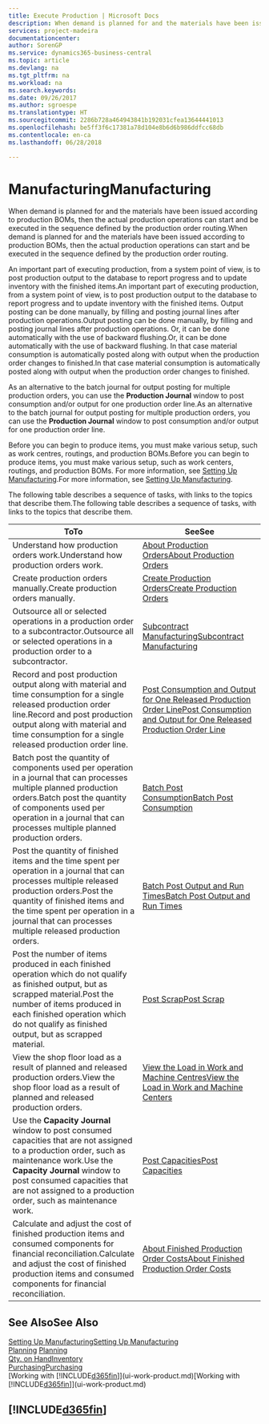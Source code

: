 ```yaml
---
title: Execute Production | Microsoft Docs
description: When demand is planned for and the materials have been issued according to production BOMs, then the actual production operations can start and be executed in the sequence defined by the production order routing.
services: project-madeira
documentationcenter: 
author: SorenGP
ms.service: dynamics365-business-central
ms.topic: article
ms.devlang: na
ms.tgt_pltfrm: na
ms.workload: na
ms.search.keywords: 
ms.date: 09/26/2017
ms.author: sgroespe
ms.translationtype: HT
ms.sourcegitcommit: 2286b728a464943841b192031cfea13644441013
ms.openlocfilehash: be5ff3f6c17381a78d104e8b6d6b986ddfcc68db
ms.contentlocale: en-ca
ms.lasthandoff: 06/28/2018

---
```

# <a name="manufacturing"></a><span data-ttu-id="86542-103">Manufacturing</span><span class="sxs-lookup"><span data-stu-id="86542-103">Manufacturing</span></span>
<span data-ttu-id="86542-104">When demand is planned for and the materials have been issued according to production BOMs, then the actual production operations can start and be executed in the sequence defined by the production order routing.</span><span class="sxs-lookup"><span data-stu-id="86542-104">When demand is planned for and the materials have been issued according to production BOMs, then the actual production operations can start and be executed in the sequence defined by the production order routing.</span></span>  

<span data-ttu-id="86542-105">An important part of executing production, from a system point of view, is to post production output to the database to report progress and to update inventory with the finished items.</span><span class="sxs-lookup"><span data-stu-id="86542-105">An important part of executing production, from a system point of view, is to post production output to the database to report progress and to update inventory with the finished items.</span></span> <span data-ttu-id="86542-106">Output posting can be done manually, by filling and posting journal lines after production operations.</span><span class="sxs-lookup"><span data-stu-id="86542-106">Output posting can be done manually, by filling and posting journal lines after production operations.</span></span> <span data-ttu-id="86542-107">Or, it can be done automatically with the use of backward flushing.</span><span class="sxs-lookup"><span data-stu-id="86542-107">Or, it can be done automatically with the use of backward flushing.</span></span> <span data-ttu-id="86542-108">In that case material consumption is automatically posted along with output when the production order changes to finished.</span><span class="sxs-lookup"><span data-stu-id="86542-108">In that case material consumption is automatically posted along with output when the production order changes to finished.</span></span>  

<span data-ttu-id="86542-109">As an alternative to the batch journal for output posting for multiple production orders, you can use the **Production Journal** window to post consumption and/or output for one production order line.</span><span class="sxs-lookup"><span data-stu-id="86542-109">As an alternative to the batch journal for output posting for multiple production orders, you can use the **Production Journal** window to post consumption and/or output for one production order line.</span></span>

<span data-ttu-id="86542-110">Before you can begin to produce items, you must make various setup, such as work centres, routings, and production BOMs.</span><span class="sxs-lookup"><span data-stu-id="86542-110">Before you can begin to produce items, you must make various setup, such as work centers, routings, and production BOMs.</span></span> <span data-ttu-id="86542-111">For more information, see [Setting Up Manufacturing](production-configure-production-processes.md).</span><span class="sxs-lookup"><span data-stu-id="86542-111">For more information, see [Setting Up Manufacturing](production-configure-production-processes.md).</span></span>

<span data-ttu-id="86542-112">The following table describes a sequence of tasks, with links to the topics that describe them.</span><span class="sxs-lookup"><span data-stu-id="86542-112">The following table describes a sequence of tasks, with links to the topics that describe them.</span></span>   

|<span data-ttu-id="86542-113">**To**</span><span class="sxs-lookup"><span data-stu-id="86542-113">**To**</span></span>|<span data-ttu-id="86542-114">**See**</span><span class="sxs-lookup"><span data-stu-id="86542-114">**See**</span></span>|  
|------------|-------------|  
|<span data-ttu-id="86542-115">Understand how production orders work.</span><span class="sxs-lookup"><span data-stu-id="86542-115">Understand how production orders work.</span></span>|[<span data-ttu-id="86542-116">About Production Orders</span><span class="sxs-lookup"><span data-stu-id="86542-116">About Production Orders</span></span>](production-about-production-orders.md)|
|<span data-ttu-id="86542-117">Create production orders manually.</span><span class="sxs-lookup"><span data-stu-id="86542-117">Create production orders manually.</span></span>|[<span data-ttu-id="86542-118">Create Production Orders</span><span class="sxs-lookup"><span data-stu-id="86542-118">Create Production Orders</span></span>](production-how-to-create-production-orders.md)|
|<span data-ttu-id="86542-119">Outsource all or selected operations in a production order to a subcontractor.</span><span class="sxs-lookup"><span data-stu-id="86542-119">Outsource all or selected operations in a production order to a subcontractor.</span></span>|[<span data-ttu-id="86542-120">Subcontract Manufacturing</span><span class="sxs-lookup"><span data-stu-id="86542-120">Subcontract Manufacturing</span></span>](production-how-to-subcontract-manufacturing.md)|
|<span data-ttu-id="86542-121">Record and post production output along with material and time consumption for a single released production order line.</span><span class="sxs-lookup"><span data-stu-id="86542-121">Record and post production output along with material and time consumption for a single released production order line.</span></span>|[<span data-ttu-id="86542-122">Post Consumption and Output for One Released Production Order Line</span><span class="sxs-lookup"><span data-stu-id="86542-122">Post Consumption and Output for One Released Production Order Line</span></span>](production-how-to-register-consumption-and-output.md)|  
|<span data-ttu-id="86542-123">Batch post the quantity of components used per operation in a journal that can processes multiple planned production orders.</span><span class="sxs-lookup"><span data-stu-id="86542-123">Batch post the quantity of components used per operation in a journal that can processes multiple planned production orders.</span></span>|[<span data-ttu-id="86542-124">Batch Post Consumption</span><span class="sxs-lookup"><span data-stu-id="86542-124">Batch Post Consumption</span></span>](production-how-to-post-consumption.md)|
|<span data-ttu-id="86542-125">Post the quantity of finished items and the time spent per operation in a journal that can processes multiple released production orders.</span><span class="sxs-lookup"><span data-stu-id="86542-125">Post the quantity of finished items and the time spent per operation in a journal that can processes multiple released production orders.</span></span>|[<span data-ttu-id="86542-126">Batch Post Output and Run Times</span><span class="sxs-lookup"><span data-stu-id="86542-126">Batch Post Output and Run Times</span></span>](production-how-to-post-output-quantity.md)|  
|<span data-ttu-id="86542-127">Post the number of items produced in each finished operation which do not qualify as finished output, but as scrapped material.</span><span class="sxs-lookup"><span data-stu-id="86542-127">Post the number of items produced in each finished operation which do not qualify as finished output, but as scrapped material.</span></span>|[<span data-ttu-id="86542-128">Post Scrap</span><span class="sxs-lookup"><span data-stu-id="86542-128">Post Scrap</span></span>](production-how-to-post-scrap.md)|
|<span data-ttu-id="86542-129">View the shop floor load as a result of planned and released production orders.</span><span class="sxs-lookup"><span data-stu-id="86542-129">View the shop floor load as a result of planned and released production orders.</span></span>|[<span data-ttu-id="86542-130">View the Load in Work and Machine Centres</span><span class="sxs-lookup"><span data-stu-id="86542-130">View the Load in Work and Machine Centers</span></span>](production-how-to-view-the-load-on-work-centers.md)|      
|<span data-ttu-id="86542-131">Use the **Capacity Journal** window to post consumed capacities that are not assigned to a production order, such as maintenance work.</span><span class="sxs-lookup"><span data-stu-id="86542-131">Use the **Capacity Journal** window to post consumed capacities that are not assigned to a production order, such as maintenance work.</span></span>|[<span data-ttu-id="86542-132">Post Capacities</span><span class="sxs-lookup"><span data-stu-id="86542-132">Post Capacities</span></span>](production-how-to-post-capacities.md)|  
|<span data-ttu-id="86542-133">Calculate and adjust the cost of finished production items and consumed components for financial reconciliation.</span><span class="sxs-lookup"><span data-stu-id="86542-133">Calculate and adjust the cost of finished production items and consumed components for financial reconciliation.</span></span>|[<span data-ttu-id="86542-134">About Finished Production Order Costs</span><span class="sxs-lookup"><span data-stu-id="86542-134">About Finished Production Order Costs</span></span>](finance-about-finished-production-order-costs.md)|  

## <a name="see-also"></a><span data-ttu-id="86542-135">See Also</span><span class="sxs-lookup"><span data-stu-id="86542-135">See Also</span></span>  
[<span data-ttu-id="86542-136">Setting Up Manufacturing</span><span class="sxs-lookup"><span data-stu-id="86542-136">Setting Up Manufacturing</span></span>](production-configure-production-processes.md)  
<span data-ttu-id="86542-137">[Planning](production-planning.md)    </span><span class="sxs-lookup"><span data-stu-id="86542-137">[Planning](production-planning.md)    </span></span>  
[<span data-ttu-id="86542-138">Qty. on Hand</span><span class="sxs-lookup"><span data-stu-id="86542-138">Inventory</span></span>](inventory-manage-inventory.md)  
[<span data-ttu-id="86542-139">Purchasing</span><span class="sxs-lookup"><span data-stu-id="86542-139">Purchasing</span></span>](purchasing-manage-purchasing.md)  
<span data-ttu-id="86542-140">[Working with [!INCLUDE[d365fin](includes/d365fin_md.md)]](ui-work-product.md)</span><span class="sxs-lookup"><span data-stu-id="86542-140">[Working with [!INCLUDE[d365fin](includes/d365fin_md.md)]](ui-work-product.md)</span></span>

## [!INCLUDE[d365fin](includes/free_trial_md.md)]  
 

